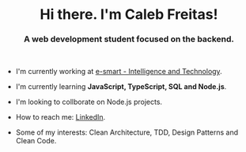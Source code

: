 <h1 align="center">Hi there. I'm Caleb Freitas!</h1>
<h3 align="center">A web development student focused on the backend.</h3>
<br/>

- I'm currently working at [e-smart - Intelligence and Technology](https://www.imtraff.com.br/esmart/).

- I'm currently learning **JavaScript, TypeScript, SQL and Node.js**.

- I'm looking to collborate on Node.js projects.

- How to reach me: [LinkedIn](https://www.linkedin.com/in/caleb-freitas/).

- Some of my interests: Clean Architecture, TDD, Design Patterns and Clean Code.

